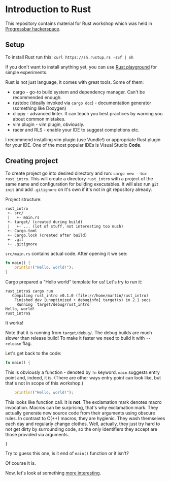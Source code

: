 Introduction to Rust
====================

This repository contains material for Rust workshop which was held in [Progressbar hackerspace](https://progressbar.sk).

Setup
-----

To install Rust run this: `curl https://sh.rustup.rs -sSf | sh`

If you don't want to install anything yet, you can use [Rust playground](https://play.rust-lang.org) for simple experiments.

Rust is not just language, it comes with great tools. Some of them:

* cargo - go-to build system and dependency manager. Can't be recommended enough.
* rustdoc (ideally invoked via `cargo doc`) - documentation generator (something like Doxygen)
* clippy - advanced linter. It can teach you best practices by warning you about common mistakes.
* vim plugin - vim plugin, obviously.
* racer and RLS - enable your IDE to suggest completions etc.

I recommend installing vim plugin (use Vundle!) or appropriate Rust plugin for your IDE. One of the most popular IDEs is Visual Studio **Code**.

Creating project
----------------

To create project go into desired directory and run: `cargo new --bin rust_intro`. This will create a directory `rust_intro` with a project of the same name and configuration for building executables. It will also run `git init` and add `.gitignore` on it's own if it's not in git repository already.

Project structure:

```
rust_intro
 +- src/
 |   +- main.rs
 +- target/ (created during build)
 |   +- ... (lot of stuff, not interesting too much)
 +- Cargo.toml
 +- Cargo.lock (created after build)
 +- .git
 +- .gitignore
```

`src/main.rs` contains actual code. After opening it we see:

```rust
fn main() {
    println!("Hello, world!");
}
```

Cargo prepared a "Hello world" template for us! Let's try to run it:

```
rust_intro$ cargo run
   Compiling rust_intro v0.1.0 (file:///home/martin/rust_intro)
    Finished dev [unoptimized + debuginfo] target(s) in 2.1 secs
     Running `target/debug/rust_intro`
Hello, world!
rust_intro$
```

It works!

Note that it is running from `target/debug/`. The debug builds are much slower than release build! To make it faster we need to build it with `--release` flag.

Let's get back to the code:

```rust
fn main() {
```

This is obviously a function - denoted by `fn` keyword. `main` suggests entry point and, indeed, it is. (There are other ways entry point can look like, but that's not in scope of this workshop.)


```rust
    println!("Hello, world!");
```

This looks like function call. It is **not**. The exclamation mark denotes macro invocation. Macros can be surprising, that's why exclamation mark. They actually generate new source code from their arguments using obscure rules. In contrast to C(++) macros, they are hygienic. They wash themselves each day and regularly change clothes. Well, actually, they just try hard to not get dirty by surrounding code, so the only identifiers they accept are those provided via arguments.

```
}
```

Try to guess this one, is it end of `main()` function or it isn't?














































Of course it is.

Now, let's look at something [more interesting](01_variables_example/README.md).
